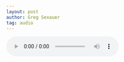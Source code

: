 ```yaml
---
layout: post
author: Greg Sexauer
tag: audio
---
```

<audio controls>
  <source src="{{ site.base_path }}/assets/audio/edge_of_the_world_soundscape.mp3" type="audio/mpeg">
</audio>
